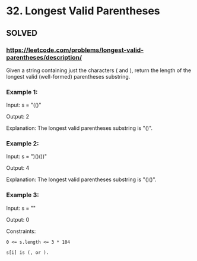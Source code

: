 # 32. Longest Valid Parentheses

## SOLVED
### https://leetcode.com/problems/longest-valid-parentheses/description/
Given a string containing just the characters ( and ), return the length of the longest valid (well-formed) parentheses substring.





### Example 1:





Input: s = &quot;(()&quot;


Output: 2



Explanation: The longest valid parentheses substring is &quot;()&quot;.





### Example 2:





Input: s = &quot;)()())&quot;


Output: 4



Explanation: The longest valid parentheses substring is &quot;()()&quot;.





### Example 3:





Input: s = &quot;&quot;


Output: 0







Constraints:





	0 <= s.length <= 3 * 104

	s[i] is (, or ).



